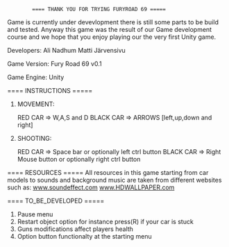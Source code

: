 			==== THANK YOU FOR TRYING FURYROAD 69 =====

Game is currently under devevlopment there is still some parts to be build and tested. Anyway this
game was the result of our Game development course and we hope that you enjoy playing our the very
first Unity game. 

Developers: 
Ali Nadhum
Matti Järvensivu

Game Version: Fury Road 69 v0.1

Game Engine: Unity

==== INSTRUCTIONS =====
1. MOVEMENT:

	RED CAR => W,A,S and D
	BLACK CAR => ARROWS [left,up,down and right]

2. SHOOTING:

	RED CAR => Space bar or optionally left ctrl button
	BLACK CAR => Right Mouse button or optionally right ctrl button 
	
==== RESOURCES =====
All resources in this game starting from car models to sounds and background music are taken from
different websites such as: 
www.soundeffect.com
www.HDWALLPAPER.com

==== TO_BE_DEVELOPED =====
1. Pause menu 
2. Restart object option for instance press(R) if your car is stuck
3. Guns modifications affect players health
4. Option button functionalty at the starting menu
